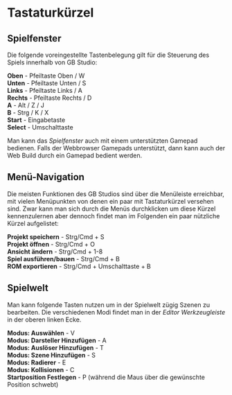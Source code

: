 # Tastaturkürzel

## Spielfenster

Die folgende voreingestellte Tastenbelegung gilt für die Steuerung des Spiels innerhalb von GB Studio:

**Oben** - Pfeiltaste Oben / W  
**Unten** - Pfeiltaste Unten / S  
**Links** - Pfeiltaste Links / A  
**Rechts** - Pfeiltaste Rechts / D  
**A** - Alt / Z / J  
**B** - Strg / K / X  
**Start** - Eingabetaste  
**Select** - Umschalttaste

Man kann das _Spielfenster_ auch mit einem unterstützten Gamepad bedienen. Falls der Webbrowser Gamepads unterstützt, dann kann auch der Web Build durch ein Gamepad bedient werden.

## Menü-Navigation

Die meisten Funktionen des GB Studios sind über die Menüleiste erreichbar, mit vielen Menüpunkten von denen ein paar mit Tastaturkürzel versehen sind. Zwar kann man sich durch die Menüs durchklicken um diese Kürzel kennenzulernen aber dennoch findet man im Folgenden ein paar nützliche Kürzel aufgelistet:

**Projekt speichern** - Strg/Cmd + S  
**Projekt öffnen** - Strg/Cmd + O  
**Ansicht ändern** - Strg/Cmd + 1-8  
**Spiel ausführen/bauen** - Strg/Cmd + B  
**ROM exportieren** - Strg/Cmd + Umschalttaste + B

## Spielwelt

Man kann folgende Tasten nutzen um in der Spielwelt zügig Szenen zu bearbeiten. Die verschiedenen Modi findet man in der _Editor Werkzeugleiste_ in der oberen linken Ecke.

**Modus: Auswählen** - V  
**Modus: Darsteller Hinzufügen** - A  
**Modus: Auslöser Hinzufügen** - T  
**Modus: Szene Hinzufügen** - S  
**Modus: Radierer** - E  
**Modus: Kollisionen** - C  
**Startposition Festlegen** - P (während die Maus über die gewünschte Position schwebt)
